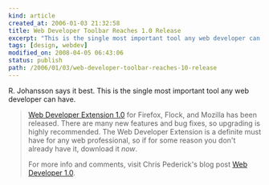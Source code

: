 ```yaml
---
kind: article
created_at: 2006-01-03 21:32:58
title: Web Developer Toolbar Reaches 1.0 Release
excerpt: "This is the single most important tool any web developer can have."
tags: [design, webdev]
modified_on: 2008-04-05 06:43:06
status: publish 
path: /2006/01/03/web-developer-toolbar-reaches-10-release
---
```


R. Johansson says it best. This is the single most important tool any web developer can have. 

<blockquote class="large">
<a href="http://chrispederick.com/work/webdeveloper/" target="_blank" class="blines3" title="Link outside of this blog">Web Developer Extension 1.0</a>
for Firefox, Flock, and Mozilla has been released. There are many new features and bug fixes, so upgrading is highly recommended. The Web Developer Extension is a definite must have for any web professional, so if for some reason you don't already have it, download it <em>now</em>.

For more info and comments, visit Chris Pederick's blog post <a href="http://chrispederick.com/blog/2005/12/31/web-developer-10/" target="_blank" class="blines3" title="Link outside of this blog">Web Developer 1.0</a>.
 </blockquote>

